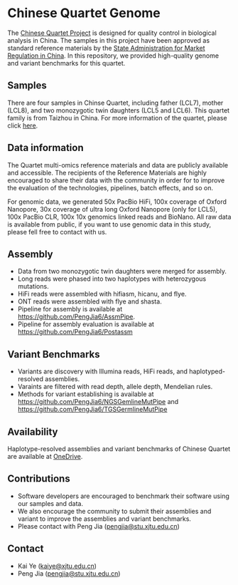 # Chinese Quartet Genome

The [Chinese Quartet Project](http://chinese-quartet.org/) is designed for quality control in biological analysis in China. The samples 
in this project have been approved as standard reference materials by 
the [State Administration for Market Regulation in China](https://www.samr.gov.cn/). In this repository,
we provided high-quality genome and variant benchmarks for this quartet.

## Samples 
There are four samples in Chinse Quartet, including father (LCL7), mother (LCL8), and two monozygotic 
twin daughters (LCL5 and LCL6). This quartet family is from Taizhou in China. For more information of the quartet, 
please click [here](http://chinese-quartet.org/). 



## Data information
The Quartet multi-omics reference materials and data are publicly available and accessible. 
The recipients of the Reference Materials are highly encouraged to share their data with the 
community in order for to improve the evaluation of the technologies, pipelines, batch effects, and so on.

For genomic data, we generated 50x PacBio HiFi, 100x coverage of Oxford Nanopore, 30x coverage of ultra 
long Oxford Nanopore (only for LCL5), 100x PacBio CLR, 100x 10x genomics linked reads and BioNano. 
All raw data is available from public, if you want to use genomic data in this study, please fell free to contact with us.
## Assembly 
* Data from two monozygotic twin daughters were merged for assembly.
* Long reads were phased into two haplotypes with heterozygous mutations.
* HiFi reads were assembled with hifiasm, hicanu, and flye.
* ONT reads were assembled with flye and shasta.
* Pipeline for assembly is available at https://github.com/PengJia6/AssmPipe.
* Pipeline for assembly evaluation is available at https://github.com/PengJia6/Postassm

## Variant Benchmarks
* Variants are discovery with Illumina reads, HiFi reads, and haplotyped-resolved assemblies.
* Varaints are filtered with read depth, allele depth, Mendelian rules.
* Methods for variant establishing is available at https://github.com/PengJia6/NGSGemlineMutPipe and https://github.com/PengJia6/TGSGermlineMutPipe

## Availability
Haplotype-resolved assemblies and variant benchmarks of Chinese Quartet are available at [OneDrive](https://stuxjtueducn-my.sharepoint.com/:f:/g/personal/pengjia_stu_xjtu_edu_cn/Eqc2HjImbKFHiJHluAbLH68Bm6wzmY25v48y3kjVg5iRvg?e=g784Aw).

## Contributions 

* Software developers are encouraged to benchmark their software using our samples and data.
* We also encourage the community to submit their assemblies and variant to improve the assemblies and variant benchmarks. 
* Please contact with Peng Jia (pengjia@stu.xjtu.edu.cn)



## Contact

* Kai Ye (kaiye@xjtu.edu.cn)
* Peng Jia (pengjia@stu.xjtu.edu.cn)